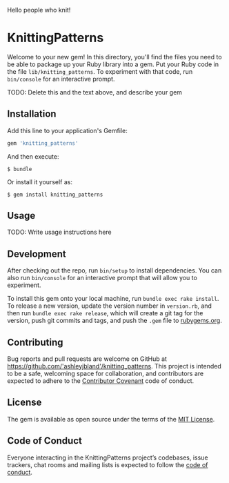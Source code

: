 Hello people who knit!

# KnittingPatterns

Welcome to your new gem! In this directory, you'll find the files you need to be able to package up your Ruby library into a gem. Put your Ruby code in the file `lib/knitting_patterns`. To experiment with that code, run `bin/console` for an interactive prompt.

TODO: Delete this and the text above, and describe your gem

## Installation

Add this line to your application's Gemfile:

```ruby
gem 'knitting_patterns'
```

And then execute:

    $ bundle

Or install it yourself as:

    $ gem install knitting_patterns

## Usage

TODO: Write usage instructions here

## Development

After checking out the repo, run `bin/setup` to install dependencies. You can also run `bin/console` for an interactive prompt that will allow you to experiment.

To install this gem onto your local machine, run `bundle exec rake install`. To release a new version, update the version number in `version.rb`, and then run `bundle exec rake release`, which will create a git tag for the version, push git commits and tags, and push the `.gem` file to [rubygems.org](https://rubygems.org).

## Contributing

Bug reports and pull requests are welcome on GitHub at https://github.com/'ashleyjbland'/knitting_patterns. This project is intended to be a safe, welcoming space for collaboration, and contributors are expected to adhere to the [Contributor Covenant](http://contributor-covenant.org) code of conduct.

## License

The gem is available as open source under the terms of the [MIT License](https://opensource.org/licenses/MIT).

## Code of Conduct

Everyone interacting in the KnittingPatterns project’s codebases, issue trackers, chat rooms and mailing lists is expected to follow the [code of conduct](https://github.com/'ashleyjbland'/knitting_patterns/blob/master/CODE_OF_CONDUCT.md).
